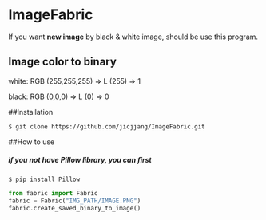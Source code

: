 ImageFabric
===
If you want **new image** by black & white image, should be use this program.

## Image color to binary
white: RGB (255,255,255) => L (255) => 1

black: RGB (0,0,0) => L (0) => 0


##Installation
```sh
$ git clone https://github.com/jicjjang/ImageFabric.git
```


##How to use

##### if you not have **Pillow** library, you can first
```sh
$ pip install Pillow
```

```python
from fabric import Fabric
fabric = Fabric("IMG_PATH/IMAGE.PNG")
fabric.create_saved_binary_to_image()
```
